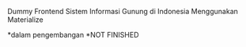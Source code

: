 Dummy Frontend Sistem Informasi Gunung di Indonesia
Menggunakan Materialize

*dalam pengembangan
*NOT FINISHED

